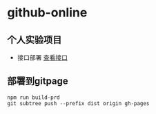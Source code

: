# github-online

## 个人实验项目

- 接口部署
  [查看接口](https://vercel.com/pnfeathers-projects/health-diary-api)

## 部署到gitpage

```bsh
npm run build-prd
git subtree push --prefix dist origin gh-pages
```
